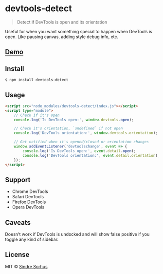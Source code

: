 # devtools-detect

> Detect if DevTools is open and its orientation

Useful for when you want something special to happen when DevTools is open. Like pausing canvas, adding style debug info, etc.


## [Demo](https://sindresorhus.com/devtools-detect)


## Install

```
$ npm install devtools-detect
```


## Usage

```html
<script src="node_modules/devtools-detect/index.js"></script>
<script type="module">
	// Check if it's open
	console.log('Is DevTools open:', window.devtools.open);

	// Check it's orientation, `undefined` if not open
	console.log('DevTools orientation:', window.devtools.orientation);

	// Get notified when it's opened/closed or orientation changes
	window.addEventListener('devtoolschange', event => {
		console.log('Is DevTools open:', event.detail.open);
		console.log('DevTools orientation:', event.detail.orientation);
	});
</script>
```


## Support

- Chrome DevTools
- Safari DevTools
- Firefox DevTools
- Opera DevTools


## Caveats

Doesn't work if DevTools is undocked and will show false positive if you toggle any kind of sidebar.


## License

MIT © [Sindre Sorhus](https://sindresorhus.com)
